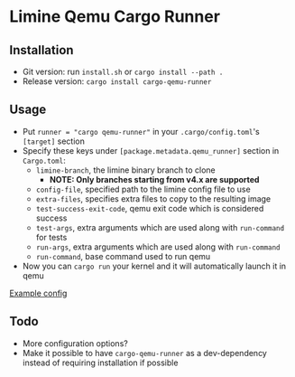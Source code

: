# Limine Qemu Cargo Runner

## Installation
- Git version: run `install.sh` or `cargo install --path .`
- Release version: `cargo install cargo-qemu-runner`
## Usage
- Put `runner = "cargo qemu-runner"` in your `.cargo/config.toml`'s `[target]` section
- Specify these keys under `[package.metadata.qemu_runner]` section in `Cargo.toml`:
    - `limine-branch`, the limine binary branch to clone
		- **NOTE: Only branches starting from v4.x are supported**
	- `config-file`, specified path to the limine config file to use
    - `extra-files`, specifies extra files to copy to the resulting image
    - `test-success-exit-code`, qemu exit code which is considered success
    - `test-args`, extra arguments which are used along with `run-command` for tests
    - `run-args`, extra arguments which are used along with `run-command`
    - `run-command`, base command used to run qemu
- Now you can `cargo run` your kernel and it will automatically launch it in qemu

[Example config](https://github.com/Qwinci/cargo-qemu-runner/blob/main/example/Cargo.toml)

## Todo
- More configuration options?
- Make it possible to have `cargo-qemu-runner` as a dev-dependency instead of requiring installation if possible
